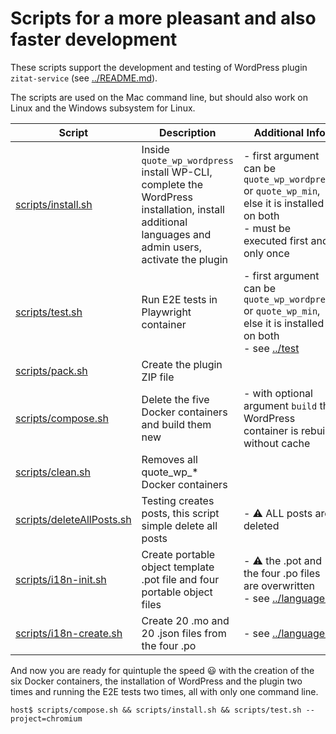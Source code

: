 # Scripts for a more pleasant and also faster development

These scripts support the development and testing of WordPress plugin `zitat-service` (see [../README.md](../README.md)).

The scripts are used on the Mac command line, but should also work on Linux and the Windows subsystem for Linux.

| Script | Description | Additional Info |
| --- | --- | --- |
| [scripts/install.sh](install.sh) | Inside `quote_wp_wordpress` install WP-CLI, complete the WordPress installation, install additional languages and admin users, activate the plugin | - first argument can be `quote_wp_wordpress` or `quote_wp_min`, else it is installed on both <br />- must be executed first and only once |
| [scripts/test.sh](test.sh) | Run E2E tests in Playwright container | - first argument can be `quote_wp_wordpress` or `quote_wp_min`, else it is installed on both <br />- see [../test](../test) |
| [scripts/pack.sh](pack.sh) | Create the plugin ZIP file |  |
| [scripts/compose.sh](compose.sh) | Delete the five Docker containers and build them new | - with optional argument `build` the WordPress container is rebuild without cache |
| [scripts/clean.sh](clean.sh) | Removes all quote_wp_* Docker containers |  |
| [scripts/deleteAllPosts.sh](deleteAllPosts.sh) | Testing creates posts, this script simple delete all posts | - :warning: ALL posts are deleted |
| [scripts/i18n-init.sh](i18n-init.sh) | Create portable object template .pot file and four portable object files | - :warning: the .pot and the four .po files are  overwritten<br>- see [../languages](../languages) |
| [scripts/i18n-create.sh](i18n-create.sh) | Create 20 .mo and 20 .json files from the four .po | - see [../languages](../languages) |

And now you are ready for quintuple the speed :smiley: with the creation of the six Docker containers, the installation of WordPress and the plugin two times and running the E2E tests two times, all with only one command line.
```
host$ scripts/compose.sh && scripts/install.sh && scripts/test.sh --project=chromium
```
